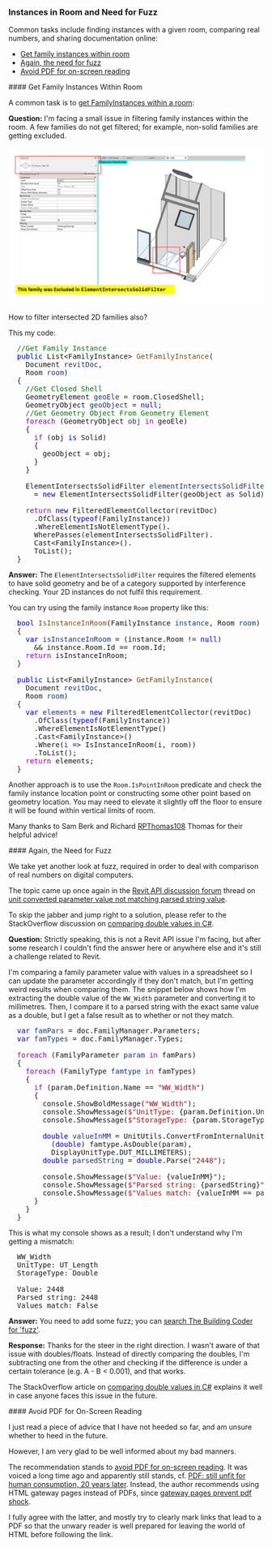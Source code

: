 <head>
<meta http-equiv="Content-Type" content="text/html; charset=utf-8">
<link rel="stylesheet" type="text/css" href="bc.css">
<script src="https://cdn.rawgit.com/google/code-prettify/master/loader/run_prettify.js" type="text/javascript"></script>
</head>

<!---

- Get FamilyInstances within The Room
  https://forums.autodesk.com/t5/revit-api-forum/get-familyinstances-within-the-room/td-p/11364696

- another look at fuzz:
  Unit converted parameter value not matching parsed string value
  https://forums.autodesk.com/t5/revit-api-forum/unit-converted-parameter-value-not-matching-parsed-string-value/m-p/11353053
  Comparing double values in C#
  https://stackoverflow.com/questions/1398753/comparing-double-values-in-c-sharp

twitter:

 the #RevitAPI @AutodeskForge @AutodeskRevit #bim #DynamoBim #ForgeDevCon https://autode.sk/bulkinstances

Common tasks include finding instances with a given room, comparing real numbers, and sharing documentation online
&ndash; Get family instances within room
&ndash; Again, the need for fuzz
&ndash; Avoid PDF for on-screen reading...

linkedin:

#bim #DynamoBim #ForgeDevCon #Revit #API #IFC #SDK #AI #VisualStudio #Autodesk #AEC #adsk

the [Revit API discussion forum](http://forums.autodesk.com/t5/revit-api-forum/bd-p/160) thread

<center>
<img src="img/" alt="" title="" width="600" height=""/>
<p style="font-size: 80%; font-style:italic"></p>
</center>

<pre class="code">
</pre>

-->

### Instances in Room and Need for Fuzz

Common tasks include finding instances with a given room, comparing real numbers, and sharing documentation online:

- [Get family instances within room](#2)
- [Again, the need for fuzz](#3)
- [Avoid PDF for on-screen reading](#4)

####<a name="2"></a> Get Family Instances Within Room

A common task is
to [get FamilyInstances within a room](https://forums.autodesk.com/t5/revit-api-forum/get-familyinstances-within-the-room/td-p/11364696):

**Question:** I'm facing a small issue in filtering family instances within the room.
A few families do not get filtered; for example, non-solid families are getting excluded.

<center>
<img src="img/instances_in_room.png" alt="Family instances in room" title="Family instances in room" width="600"/> <!-- 1258 x 776 -->
</center>

How to filter intersected 2D families also?

This my code:

<pre class="code">
  <span style="color:green;">//Get&nbsp;Family&nbsp;Instance</span>
  <span style="color:blue;">public</span>&nbsp;List&lt;FamilyInstance&gt;&nbsp;<span style="color:#74531f;">GetFamilyInstance</span>(
    Document&nbsp;<span style="color:#1f377f;">revitDoc</span>,
    Room&nbsp;<span style="color:#1f377f;">room</span>)
  {
  &nbsp;&nbsp;<span style="color:green;">//Get&nbsp;Closed&nbsp;Shell</span>
  &nbsp;&nbsp;GeometryElement&nbsp;<span style="color:#1f377f;">geoEle</span>&nbsp;=&nbsp;room.ClosedShell;
  &nbsp;&nbsp;GeometryObject&nbsp;<span style="color:#1f377f;">geoObject</span>&nbsp;=&nbsp;<span style="color:blue;">null</span>;
  &nbsp;&nbsp;<span style="color:green;">//Get&nbsp;Geometry&nbsp;Object&nbsp;From&nbsp;Geometry&nbsp;Element</span>
  &nbsp;&nbsp;<span style="color:#8f08c4;">foreach</span>&nbsp;(GeometryObject&nbsp;<span style="color:#1f377f;">obj</span>&nbsp;<span style="color:#8f08c4;">in</span>&nbsp;geoEle)
  &nbsp;&nbsp;{
  &nbsp;&nbsp;&nbsp;&nbsp;<span style="color:#8f08c4;">if</span>&nbsp;(obj&nbsp;<span style="color:blue;">is</span>&nbsp;Solid)
  &nbsp;&nbsp;&nbsp;&nbsp;{
  &nbsp;&nbsp;&nbsp;&nbsp;&nbsp;&nbsp;geoObject&nbsp;=&nbsp;obj;
  &nbsp;&nbsp;&nbsp;&nbsp;}
  &nbsp;&nbsp;}
   
  &nbsp;&nbsp;ElementIntersectsSolidFilter&nbsp;<span style="color:#1f377f;">elementIntersectsSolidFilter</span>
  &nbsp;&nbsp;&nbsp;&nbsp;=&nbsp;<span style="color:blue;">new</span>&nbsp;ElementIntersectsSolidFilter(geoObject&nbsp;<span style="color:blue;">as</span>&nbsp;Solid);
   
  &nbsp;&nbsp;<span style="color:#8f08c4;">return</span>&nbsp;<span style="color:blue;">new</span>&nbsp;FilteredElementCollector(revitDoc)
  &nbsp;&nbsp;&nbsp;&nbsp;.OfClass(<span style="color:blue;">typeof</span>(FamilyInstance))
  &nbsp;&nbsp;&nbsp;&nbsp;.WhereElementIsNotElementType().
  &nbsp;&nbsp;&nbsp;&nbsp;WherePasses(elementIntersectsSolidFilter).
  &nbsp;&nbsp;&nbsp;&nbsp;Cast&lt;FamilyInstance&gt;().
  &nbsp;&nbsp;&nbsp;&nbsp;ToList();
  }
</pre>

**Answer:** The `ElementIntersectsSolidFilter` requires the filtered elements to have solid geometry and be of a category supported by interference checking.
Your 2D instances do not fulfil this requirement.

You can try using the family instance `Room` property like this:

<pre class="code">
  <span style="color:blue;">bool</span>&nbsp;<span style="color:#74531f;">IsInstanceInRoom</span>(FamilyInstance&nbsp;<span style="color:#1f377f;">instance</span>,&nbsp;Room&nbsp;<span style="color:#1f377f;">room</span>)
  {
  &nbsp;&nbsp;<span style="color:blue;">var</span>&nbsp;<span style="color:#1f377f;">isInstanceInRoom</span>&nbsp;=&nbsp;(instance.Room&nbsp;!=&nbsp;<span style="color:blue;">null</span>)&nbsp;
  &nbsp;&nbsp;&nbsp;&nbsp;&amp;&amp;&nbsp;instance.Room.Id&nbsp;==&nbsp;room.Id;
  &nbsp;&nbsp;<span style="color:#8f08c4;">return</span>&nbsp;isInstanceInRoom;
  }
   
  <span style="color:blue;">public</span>&nbsp;List&lt;FamilyInstance&gt;&nbsp;<span style="color:#74531f;">GetFamilyInstance</span>(
    Document&nbsp;<span style="color:#1f377f;">revitDoc</span>,
    Room&nbsp;<span style="color:#1f377f;">room</span>)
  {
  &nbsp;&nbsp;<span style="color:blue;">var</span>&nbsp;<span style="color:#1f377f;">elements</span>&nbsp;=&nbsp;<span style="color:blue;">new</span>&nbsp;FilteredElementCollector(revitDoc)
    &nbsp;&nbsp;.OfClass(<span style="color:blue;">typeof</span>(FamilyInstance))
    &nbsp;&nbsp;.WhereElementIsNotElementType()
    &nbsp;&nbsp;.Cast&lt;FamilyInstance&gt;()
    &nbsp;&nbsp;.Where(<span style="color:#1f377f;">i</span>&nbsp;=&gt;&nbsp;IsInstanceInRoom(i,&nbsp;room))
    &nbsp;&nbsp;.ToList();
  &nbsp;&nbsp;<span style="color:#8f08c4;">return</span>&nbsp;elements;
  }
</pre>

Another approach is to use the `Room.IsPointInRoom` predicate and check the family instance location point or constructing some other point based on geometry location.
You may need to elevate it slightly off the floor to ensure it will be found within vertical limits of room.

Many thanks to Sam Berk and
Richard [RPThomas108](https://forums.autodesk.com/t5/user/viewprofilepage/user-id/1035859) Thomas for their helpful advice!

####<a name="3"></a> Again, the Need for Fuzz

We take yet another look at fuzz, required in order to deal with comparison of real numbers on digital computers.

The topic came up once again in
the [Revit API discussion forum](http://forums.autodesk.com/t5/revit-api-forum/bd-p/160) thread
on [unit converted parameter value not matching parsed string value](https://forums.autodesk.com/t5/revit-api-forum/unit-converted-parameter-value-not-matching-parsed-string-value/m-p/11353053).

To skip the jabber and jump right to a solution, please refer to the StackOverflow discussion
on [comparing double values in C#](https://stackoverflow.com/questions/1398753/comparing-double-values-in-c-sharp).

**Question:** Strictly speaking, this is not a Revit API issue I'm facing, but after some research I couldn't find the answer here or anywhere else and it's still a challenge related to Revit.

I'm comparing a family parameter value with values in a spreadsheet so I can update the parameter accordingly if they don't match, but I'm getting weird results when comparing them.
The snippet below shows how I'm extracting the double value of the `WW_Width` parameter and converting it to millimetres.
Then, I compare it to a parsed string with the exact same value as a double, but I get a false result as to whether or not they match.

<pre class="code">
&nbsp;&nbsp;<span style="color:blue;">var</span>&nbsp;<span style="color:#1f377f;">famPars</span>&nbsp;=&nbsp;doc.FamilyManager.Parameters;
&nbsp;&nbsp;<span style="color:blue;">var</span>&nbsp;<span style="color:#1f377f;">famTypes</span>&nbsp;=&nbsp;doc.FamilyManager.Types;
 
&nbsp;&nbsp;<span style="color:#8f08c4;">foreach</span>&nbsp;(FamilyParameter&nbsp;<span style="color:#1f377f;">param</span>&nbsp;<span style="color:#8f08c4;">in</span>&nbsp;famPars)
&nbsp;&nbsp;{
&nbsp;&nbsp;&nbsp;&nbsp;<span style="color:#8f08c4;">foreach</span>&nbsp;(FamilyType&nbsp;<span style="color:#1f377f;">famtype</span>&nbsp;<span style="color:#8f08c4;">in</span>&nbsp;famTypes)
&nbsp;&nbsp;&nbsp;&nbsp;{
&nbsp;&nbsp;&nbsp;&nbsp;&nbsp;&nbsp;<span style="color:#8f08c4;">if</span>&nbsp;(param.Definition.Name&nbsp;==&nbsp;<span style="color:#a31515;">&quot;WW_Width&quot;</span>)
&nbsp;&nbsp;&nbsp;&nbsp;&nbsp;&nbsp;{
&nbsp;&nbsp;&nbsp;&nbsp;&nbsp;&nbsp;&nbsp;&nbsp;console.ShowBoldMessage(<span style="color:#a31515;">&quot;WW_Width&quot;</span>);
&nbsp;&nbsp;&nbsp;&nbsp;&nbsp;&nbsp;&nbsp;&nbsp;console.ShowMessage(<span style="color:#a31515;">$&quot;UnitType:&nbsp;</span>{param.Definition.UnitType}<span style="color:#a31515;">&quot;</span>);
&nbsp;&nbsp;&nbsp;&nbsp;&nbsp;&nbsp;&nbsp;&nbsp;console.ShowMessage(<span style="color:#a31515;">$&quot;StorageType:&nbsp;</span>{param.StorageType}<span style="color:#a31515;">\n&quot;</span>);
 
&nbsp;&nbsp;&nbsp;&nbsp;&nbsp;&nbsp;&nbsp;&nbsp;<span style="color:blue;">double</span>&nbsp;<span style="color:#1f377f;">valueInMM</span>&nbsp;=&nbsp;UnitUtils.ConvertFromInternalUnits(
&nbsp;&nbsp;&nbsp;&nbsp;&nbsp;&nbsp;&nbsp;&nbsp;&nbsp;&nbsp;(<span style="color:blue;">double</span>)&nbsp;famtype.AsDouble(param),
&nbsp;&nbsp;&nbsp;&nbsp;&nbsp;&nbsp;&nbsp;&nbsp;&nbsp;&nbsp;DisplayUnitType.DUT_MILLIMETERS);
&nbsp;&nbsp;&nbsp;&nbsp;&nbsp;&nbsp;&nbsp;&nbsp;<span style="color:blue;">double</span>&nbsp;<span style="color:#1f377f;">parsedString</span>&nbsp;=&nbsp;<span style="color:blue;">double</span>.Parse(<span style="color:#a31515;">&quot;2448&quot;</span>);
 
&nbsp;&nbsp;&nbsp;&nbsp;&nbsp;&nbsp;&nbsp;&nbsp;console.ShowMessage(<span style="color:#a31515;">$&quot;Value:&nbsp;</span>{valueInMM}<span style="color:#a31515;">&quot;</span>);
&nbsp;&nbsp;&nbsp;&nbsp;&nbsp;&nbsp;&nbsp;&nbsp;console.ShowMessage(<span style="color:#a31515;">$&quot;Parsed&nbsp;string:&nbsp;</span>{parsedString}<span style="color:#a31515;">&quot;</span>);
&nbsp;&nbsp;&nbsp;&nbsp;&nbsp;&nbsp;&nbsp;&nbsp;console.ShowMessage(<span style="color:#a31515;">$&quot;Values&nbsp;match:&nbsp;</span>{valueInMM&nbsp;==&nbsp;parsedString}<span style="color:#a31515;">&quot;</span>);
&nbsp;&nbsp;&nbsp;&nbsp;&nbsp;&nbsp;}
&nbsp;&nbsp;&nbsp;&nbsp;}
&nbsp;&nbsp;}
</pre>

This is what my console shows as a result; I don't understand why I'm getting a mismatch:

<pre class="code">
  WW_Width
  UnitType: UT_Length
  StorageType: Double
  
  Value: 2448
  Parsed string: 2448
  Values match: False
</pre>

**Answer:** You need to add some fuzz; you
can [search The Building Coder for 'fuzz'](https://www.google.com/search?q=fuzz&as_sitesearch=thebuildingcoder.typepad.com).

**Response:** Thanks for the steer in the right direction.
I wasn't aware of that issue with doubles/floats.
Instead of directly comparing the doubles, I'm subtracting one from the other and checking if the difference is under a certain tolerance (e.g. A - B < 0.001), and that works.

The StackOverflow article
on [comparing double values in C#](https://stackoverflow.com/questions/1398753/comparing-double-values-in-c-sharp) explains
it well in case anyone faces this issue in the future.

####<a name="4"></a> Avoid PDF for On-Screen Reading

I just read a piece of advice that I have not heeded so far, and am unsure whether to heed in the future.

However, I am very glad to be well informed about my bad manners.

The recommendation stands
to [avoid PDF for on-screen reading](https://www.nngroup.com/articles/avoid-pdf-onscreen-reading-original).
It was voiced a long time ago and apparently still stands,
cf. [PDF: still unfit for human consumption, 20 years later](https://www.nngroup.com/articles/pdf-unfit-for-human-consumption).
Instead, the author recommends using HTML gateway pages instead of PDFs,
since [gateway pages prevent pdf shock](https://www.nngroup.com/articles/gateway-pages-prevent-pdf-shock).

I fully agree with the latter, and mostly try to clearly mark links that lead to a PDF so that the unwary reader is well prepared for leaving the world of HTML before following the link.

